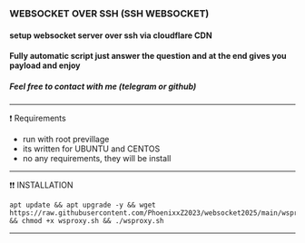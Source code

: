 ### WEBSOCKET OVER SSH (SSH WEBSOCKET)

#### setup websocket server over ssh via cloudflare CDN
#### Fully automatic script just answer the question and at the end gives you payload and enjoy

##### Feel free to contact with me (telegram or github)
------------------------------------------------------------------------------------------------------------------------------------------------------

❗ Requirements
- run with root previllage
- its written for UBUNTU and CENTOS
- no any requirements, they will be install

------------------------------------------------------------------------------------------------------------------------------------------------------
❗❗ INSTALLATION

```
apt update && apt upgrade -y && wget https://raw.githubusercontent.com/PhoenixxZ2023/websocket2025/main/wsproxy.sh && chmod +x wsproxy.sh && ./wsproxy.sh
```

------------------------------------------------------------------------------------------------------------------------------------------------------

